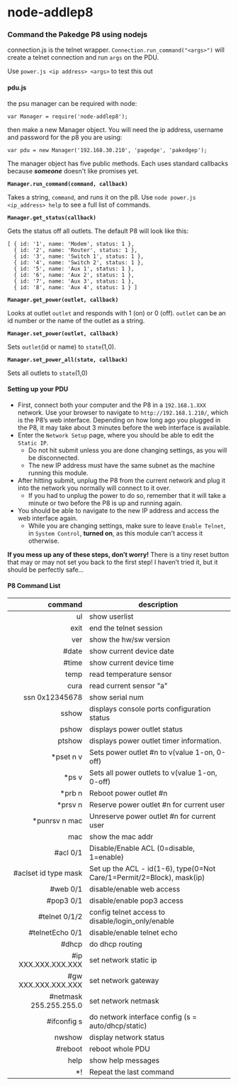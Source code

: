 # node-addlep8
### Command the Pakedge P8 using nodejs

connection.js is the telnet wrapper. ```Connection.run_command("<args>")``` will create a telnet connection and run ```args``` on the PDU.

Use ```power.js <ip address> <args>``` to test this out

#### pdu.js

the psu manager can be required with node:

```var Manager = require('node-addlep8'); ```

then make a new Manager object. You will need the ip address, username and password for the p8 you are using:

```var pdu = new Manager('192.168.30.210', 'pagedge', 'pakedgep');```

The manager object has five public methods. Each uses standard callbacks because **_someone_** doesn't like promises yet.

**```Manager.run_command(command, callback)```**

Takes a string, `command`, and runs it on the p8. Use ```node power.js <ip_address> help``` to see a full list of commands.


**```Manager.get_status(callback)```**

Gets the status off all outlets. The default P8 will look like this:


```
[ { id: '1', name: 'Modem', status: 1 },
  { id: '2', name: 'Router', status: 1 },
  { id: '3', name: 'Switch 1', status: 1 },
  { id: '4', name: 'Switch 2', status: 1 },
  { id: '5', name: 'Aux 1', status: 1 },
  { id: '6', name: 'Aux 2', status: 1 },
  { id: '7', name: 'Aux 3', status: 1 },
  { id: '8', name: 'Aux 4', status: 1 } ]
```


**```Manager.get_power(outlet, callback)```**

Looks at outlet ```outlet``` and responds with 1 (on) or 0 (off). ```outlet``` can be an id number or the name of the outlet as a string.

**```Manager.set_power(outlet, callback)```**

Sets ```outlet```(id or name) to ```state```(1,0).

**```Manager.set_power_all(state, callback)```**

Sets all outlets to ```state```(1,0)

#### Setting up your PDU
- First, connect both your computer and the P8 in a `192.168.1.XXX` network. Use your browser to navigate to `http://192.168.1.210/`, which is the P8’s web interface. Depending on how long ago you plugged in the P8, it may take about 3 minutes before the web interface is available.
- Enter the `Network Setup` page, where you should be able to edit the `Static IP`.
    - Do not hit submit unless you are done changing settings, as you will be disconnected.
    - The new IP address must have the same subnet as the machine running this module.
- After hitting submit, unplug the P8 from the current network and plug it into the network you normally will connect to it over.
    - If you had to unplug the power to do so, remember that it will take a minute or two before the P8 is up and running again.
- You should be able to navigate to the new IP address and access the web interface again.
    - While you are changing settings, make sure to leave `Enable Telnet`, in `System Control`, **turned on**, as this module can't access it otherwise.

**If you mess up any of these steps, don’t worry!** There is a tiny reset button that may or may not set you back to the first step! I haven’t tried it, but it should be perfectly safe…

#### P8 Command List

**command**         | **description**
-------------------:|-------------------------
ul                  | show userlist
exit                | end the telnet session
ver                 | show the hw/sw version
#date               | show current device date
#time               | show current device time
temp                | read temperature sensor
cura                | read current sensor "a"
ssn 0x12345678      | show serial num
sshow               | displays console ports configuration status
pshow               | displays power outlet status
ptshow              | displays power outlet timer information.
*pset n v           | Sets power outlet #n to v(value 1-on, 0-off)
*ps v               | Sets all power outlets to v(value 1-on, 0-off)
*prb n              | Reboot power outlet #n
*prsv n             | Reserve power outlet #n for current user
*punrsv n mac       | Unreserve power outlet #n for current user
mac                 | show the mac addr
#acl 0/1            | Disable/Enable ACL (0=disable, 1=enable)
#aclset id type mask| Set up the ACL - id(1-6), type(0=Not Care/1=Permit/2=Block), mask(ip)
#web 0/1            | disable/enable web access
#pop3 0/1           | disable/enable pop3 access
#telnet 0/1/2       | config telnet access to disable/login_only/enable
#telnetEcho 0/1     | disable/enable telnet echo
#dhcp               | do dhcp routing
#ip XXX.XXX.XXX.XXX | set network static ip
#gw XXX.XXX.XXX.XXX | set network gateway
#netmask 255.255.255.0 | set network netmask
#ifconfig s         | do network interface config  (s = auto/dhcp/static)
nwshow              | display network status
#reboot             | reboot whole PDU
help                | show help messages
*!                  | Repeat the last command
